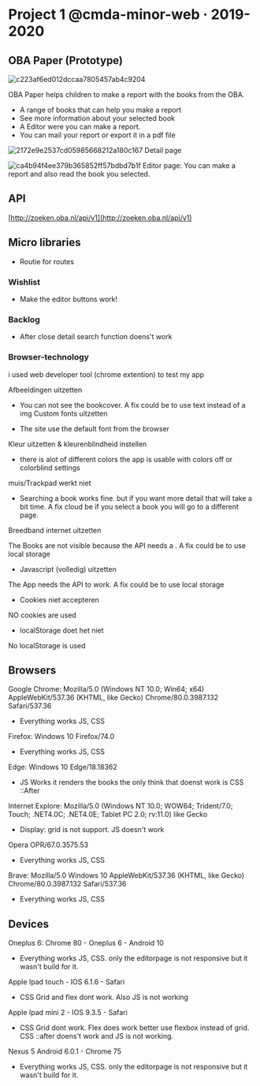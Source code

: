 # Project 1 @cmda-minor-web · 2019-2020

## OBA Paper (Prototype)

![c223af6ed012dccaa7805457ab4c9204](https://user-images.githubusercontent.com/43183768/75981579-17521b00-5ee5-11ea-86bc-433bcd2ab16c.jpg)

OBA Paper helps children to make a report with the books from the OBA.

* A range of books that can help you make a report
* See more information about your selected book
* A Editor were you can make a report.
* You can mail your report or export it in a pdf file

![2172e9e2537cd05985668212a180c167](https://user-images.githubusercontent.com/43183768/75982285-8d0ab680-5ee6-11ea-94bd-4f06d40da4e0.jpg)
Detail page 

![ca4b94f4ee379b365852ff57bdbd7b1f](https://user-images.githubusercontent.com/43183768/75982276-88de9900-5ee6-11ea-9f07-3aae66a19c01.jpg)
Editor page: You can make a report and also read the book you selected. 

## API
 [http://zoeken.oba.nl/api/v1](http://zoeken.oba.nl/api/v1)

## Micro libraries 
* Routie for routes

### Wishlist
* Make the editor buttons work! 


### Backlog
* After close detail search function doens't work

### Browser-technology
i used web developer tool (chrome extention) to test my app

Afbeeldingen uitzetten

* You can not see the bookcover. A fix could be to use text instead of a img
Custom fonts uitzetten

* The site use the default font from the browser 

Kleur uitzetten & kleurenblindheid instellen
* there is alot of different colors the app is usable with colors off or colorblind settings

muis/Trackpad werkt niet

* Searching a book works fine. but if you want more detail that will take a bit time. A fix cloud be if you select a book you will go to a different page. 

Breedband internet uitzetten

The Books are not visible because the API needs a . A fix could be to use local storage
* Javascript (volledig) uitzetten

The App needs the API to work. A fix could be to use local storage

* Cookies niet accepteren

NO cookies are used

* localStorage doet het niet

No localStorage is used

## Browsers

Google Chrome: Mozilla/5.0 (Windows NT 10.0; Win64; x64) AppleWebKit/537.36 (KHTML, like Gecko) Chrome/80.0.3987.132 Safari/537.36

* Everything works JS, CSS

Firefox: Windows 10 Firefox/74.0

* Everything works JS, CSS

Edge: Windows 10 Edge/18.18362

* JS Works it renders the books the only think that doenst work is CSS ::After

Internet Explore: Mozilla/5.0 (Windows NT 10.0; WOW64; Trident/7.0; Touch; .NET4.0C; .NET4.0E; Tablet PC 2.0; rv:11.0) like Gecko

* Display: grid is not support. JS doesn't work

Opera OPR/67.0.3575.53

* Everything works JS, CSS

Brave: Mozilla/5.0 Windows 10 AppleWebKit/537.36 (KHTML, like Gecko) Chrome/80.0.3987.132 Safari/537.36

* Everything works JS, CSS

## Devices

Oneplus 6: Chrome 80 - Oneplus 6 - Android 10

* Everything works JS, CSS. only the editorpage is not responsive but it wasn't build for it.

Apple Ipad touch - IOS 6.1.6 - Safari

* CSS Grid and flex dont work. Also JS is not working 

Apple Ipad mini 2 - IOS 9.3.5 - Safari

* CSS  Grid dont work. Flex does work better use flexbox instead of grid. CSS ::after doens't work and JS is not working.

Nexus 5 Android 6.0.1 - Chrome 75

* Everything works JS, CSS. only the editorpage is not responsive but it wasn't build for it.
